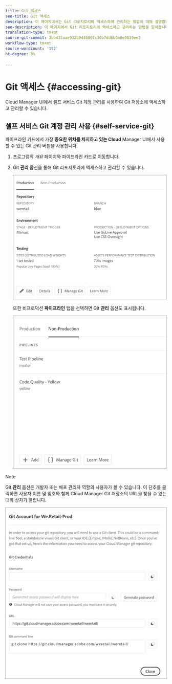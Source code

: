 ```yaml
---
title: Git 액세스
seo-title: Git 액세스
description: 이 페이지에서는 Git 리포지토리에 액세스하여 관리하는 방법에 대해 설명합니다.
seo-description: 이 페이지에서 Git 리포지토리에 액세스하고 관리하는 방법을 알아봅니다.
translation-type: tm+mt
source-git-commit: 3bb435aae932b9446867c30b7dd6b0a8e0839ee2
workflow-type: tm+mt
source-wordcount: '152'
ht-degree: 3%

---
```



# Git 액세스 {#accessing-git}

Cloud Manager UI에서 셀프 서비스 Git 계정 관리를 사용하여 Git 저장소에 액세스하고 관리할 수 있습니다.

## 셀프 서비스 Git 계정 관리 사용 {#self-service-git}

파이프라인 카드에서 가장 **중요한 위치를 차지하고 있는 Cloud** Manager UI에서 사용할 수 있는 Git 관리 버튼을 사용합니다.

1. 프로그램의 *개요* 페이지와 파이프라인 카드로 이동합니다.

1. Git **관리** 옵션을 통해 Git 리포지토리에 액세스하고 관리할 수 있습니다.

   ![](assets/manage-git1.png)

   또한 비프로덕션 **파이프라인** 탭을 선택하면 Git **관리** 옵션도 표시됩니다.

   ![](assets/manage-git-new2.png)

>[!NOTE]
>
>Git **관리** 옵션은 개발자 또는 배포 관리자 역할의 사용자가 볼 수 있습니다. 이 단추를 클릭하면 사용자 이름 및 암호와 함께 Cloud Manager Git 저장소의 URL을 찾을 수 있는 대화 상자가 열립니다.

![](assets/manage-git3.png)



